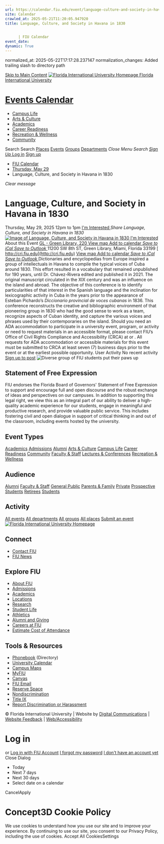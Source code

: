 ```yaml
---
url: https://calendar.fiu.edu/event/language-culture-and-society-in-havana-in-1830/
site: Calendar
crawled_at: 2025-05-21T11:20:05.947920
title: Language, Culture, and Society in Havana in 1830
    
    
      | FIU Calendar
event_date: 
dynamic: True
---
```

normalized_at: 2025-05-22T17:17:28.237147
normalization_changes: Added trailing slash to directory path

[Skip to Main Content](https://calendar.fiu.edu/event/language-culture-and-society-in-havana-in-1830#main-content)
[![Florida International University Homepage](https://digicdn.fiu.edu/core/_assets/images/logo-top.png) Florida International University](https://www.fiu.edu)
# [Events Calendar ](https://calendar.fiu.edu/)
  * [Campus Life](https://calendar.fiu.edu/calendar?event_types%5B%5D=127595)
  * [Arts & Culture](https://calendar.fiu.edu/calendar?event_types%5B%5D=127590)
  * [Academics](https://calendar.fiu.edu/calendar?event_types%5B%5D=127582)
  * [Career Readiness](https://calendar.fiu.edu/calendar?event_types%5B%5D=127584)
  * [Recreation & Wellness](https://calendar.fiu.edu/calendar?event_types%5B%5D=127603)
  * [Community](https://calendar.fiu.edu/calendar?event_types%5B%5D=127601)


Search Search
[Places](https://calendar.fiu.edu/search/places) [Events](https://calendar.fiu.edu/calendar) [Groups](https://calendar.fiu.edu/search/groups) [Departments](https://calendar.fiu.edu/search/departments)
_Close Menu_
_Search_ [ _Sign Up_ ](https://calendar.fiu.edu/signup)
[Log in](https://calendar.fiu.edu/auth/shib_login?previous_url=https%3A%2F%2Fcalendar.fiu.edu%2Fevent%2Flanguage-culture-and-society-in-havana-in-1830) [Sign up](https://calendar.fiu.edu/signup)
  * [FIU Calendar](https://calendar.fiu.edu/)
  * [Thursday, May 29](https://calendar.fiu.edu/calendar/day/2025/5/29)
  * Language, Culture, and Society in Havana in 1830


_Clear message_
# Language, Culture, and Society in Havana in 1830
Thursday, May 29, 2025 12pm to 1pm 
[ I'm Interested ](https://calendar.fiu.edu/event/49470741176477/confirm?return=https%3A%2F%2Fcalendar.fiu.edu%2Fevent%2Flanguage-culture-and-society-in-havana-in-1830)
_Share Language, Culture, and Society in Havana in 1830_
[ ![Image of Language, Culture, and Society in Havana in 1830](https://localist-images.azureedge.net/photos/49470749315792/card/425345677af063ee8810915ccaa08b02e02717a3.jpg) ](https://calendar.fiu.edu/photo/49470749315792)
[ I'm Interested ](https://calendar.fiu.edu/event/49470741176477/confirm?return=https%3A%2F%2Fcalendar.fiu.edu%2Fevent%2Flanguage-culture-and-society-in-havana-in-1830)
About this Event
[ GL - Green Library, 220 ](https://calendar.fiu.edu/gl) [View map ](https://calendar.fiu.edu/event/language-culture-and-society-in-havana-in-1830#about_map)
[Add to calendar ](https://calendar.fiu.edu/event/language-culture-and-society-in-havana-in-1830)
[ _Save to iCal_ ](https://calendar.fiu.edu/event/language-culture-and-society-in-havana-in-1830.ics "Save to iCal") [ _Save to Outlook_ ](https://calendar.fiu.edu/event/language-culture-and-society-in-havana-in-1830.ics "Save to Outlook")
11200 SW 8th ST, Green Library, Miami, Florida 33199
[ http://cri.fiu.edu](http://cri.fiu.edu)
[View map ](https://calendar.fiu.edu/event/language-culture-and-society-in-havana-in-1830#about_map)
[Add to calendar ](https://calendar.fiu.edu/event/language-culture-and-society-in-havana-in-1830)
[ _Save to iCal_ ](https://calendar.fiu.edu/event/language-culture-and-society-in-havana-in-1830.ics "Save to iCal") [ _Save to Outlook_ ](https://calendar.fiu.edu/event/language-culture-and-society-in-havana-in-1830.ics "Save to Outlook")
Dictionaries and encyclopedias from Europe inspired a group of intellectuals in Havana to compile the typical voices of Cuba around 1830. This effort resulted in a vocabulary that remained unpublished for 190 years, until Dr. Chávez-Rivera edited and published it in 2021. The original manuscript circulated in the XIX century and was an influence on the island and abroad. The objective of this conference is to identify particularities of that interest in the Spanish language and the inclination for lexicographic activity in Cuba in the years prior to the appearance of Esteban Pichardo’s _Diccionario provincial de voces cubanas_ in 1836. This conference reconstructs the creative and bibliographic environment of that pioneering group in 1830 who had the good sense to work as a team, recognize aspects of Cuban identity, and capture the various voices and phrases used by their contemporaries on the island. 
Should you need an ADA accommodation to participate in a university event, program, or activity or need to request materials in an accessible format, please contact FIU’s Office of Civil Rights Compliance and Accessibility (CRCA) at or . All requests for ADA accommodation or accessible materials for this event must be submitted to CRCA at least seven (7) business days prior to the event or at the earliest possible opportunity. 
User Activity
No recent activity
[Sign up to post](https://calendar.fiu.edu/auth/shib_login?previous_url=https%3A%2F%2Fcalendar.fiu.edu%2Fevent%2Flanguage-culture-and-society-in-havana-in-1830)
![Diverse group of FIU students put their paws up](https://www.fiu.edu/_assets/images/thumbnail-students-paw.jpg)
## Statement of Free Expression
FIU endorses the Florida Board of Governors' Statement of Free Expression to support and encourage full and open discourse and the robust exchange of ideas and perspectives on our campuses. In addition to supporting this legal right, we view this as an integral part of our ability to deliver a high-quality academic experience for our students, engage in meaningful and productive research, and provide valuable public service. This includes fostering civil and open dialogue in support of critical thinking in and out of the classroom, including events hosted by the university.
## Event Types
[Academics](https://calendar.fiu.edu/calendar?event_types%5B%5D=127582)
[Admissions](https://calendar.fiu.edu/calendar?event_types%5B%5D=127583)
[Alumni](https://calendar.fiu.edu/calendar?event_types%5B%5D=127589)
[Arts & Culture](https://calendar.fiu.edu/calendar?event_types%5B%5D=127590)
[Campus Life](https://calendar.fiu.edu/calendar?event_types%5B%5D=127595)
[Career Readiness](https://calendar.fiu.edu/calendar?event_types%5B%5D=127584)
[Community](https://calendar.fiu.edu/calendar?event_types%5B%5D=127601)
[Faculty & Staff](https://calendar.fiu.edu/calendar?event_types%5B%5D=127602)
[Lectures & Conferences](https://calendar.fiu.edu/calendar?event_types%5B%5D=127587)
[Recreation & Wellness](https://calendar.fiu.edu/calendar?event_types%5B%5D=127603)
## Audience
[Alumni](https://calendar.fiu.edu/calendar?event_types%5B%5D=121721)
[Faculty & Staff](https://calendar.fiu.edu/calendar?event_types%5B%5D=121720)
[General Public](https://calendar.fiu.edu/calendar?event_types%5B%5D=121722)
[Parents & Family](https://calendar.fiu.edu/calendar?event_types%5B%5D=36918157286658)
[Private](https://calendar.fiu.edu/calendar?event_types%5B%5D=129753)
[Prospective Students](https://calendar.fiu.edu/calendar?event_types%5B%5D=121723)
[Retirees](https://calendar.fiu.edu/calendar?event_types%5B%5D=37290279036119)
[Students](https://calendar.fiu.edu/calendar?event_types%5B%5D=121719)
## Activity
[All events](https://calendar.fiu.edu/search?what=events)
[All departments](https://calendar.fiu.edu/search/departments)
[All groups](https://calendar.fiu.edu/search?what=groups)
[All places](https://calendar.fiu.edu/search?what=places)
[Submit an event](https://calendar.fiu.edu/admin/events/new/basic-information)
[ ![Florida International University Homepage](https://digicdn.fiu.edu/core/_assets/images/footer-logo.svg) ](https://www.fiu.edu/)
## Connect
  * [Contact FIU](https://www.fiu.edu/about/contact-us/index.html)
  * [FIU News](https://news.fiu.edu/)


## Explore FIU
  * [About FIU](https://www.fiu.edu/about/index.html)
  * [Admissions](https://www.fiu.edu/admissions/index.html)
  * [Academics](https://www.fiu.edu/academics/index.html)
  * [Locations](https://www.fiu.edu/locations/index.html)
  * [Research](https://www.fiu.edu/research/index.html)
  * [Student Life](https://www.fiu.edu/student-life/index.html)
  * [Athletics](https://www.fiu.edu/athletics/index.html)
  * [Alumni and Giving](https://www.fiu.edu/alumni-and-giving/index.html)
  * [Careers at FIU](https://hr.fiu.edu/careers/)
  * [Estimate Cost of Attendance](https://onestop.fiu.edu/finances/estimate-your-costs/)


## Tools & Resources
  * [Phonebook](https://phonebook.fiu.edu) (Directory)
  * [University Calendar](https://calendar.fiu.edu/)
  * [Campus Maps](https://campusmaps.fiu.edu/)
  * [MyFIU](https://my.fiu.edu/)
  * [Canvas](https://canvas.fiu.edu)
  * [FIU Email](http://mail.fiu.edu/)
  * [Reserve Space](https://reservespace.fiu.edu/make-reservation/)
  * [Nondiscrimination](https://ace.fiu.edu/civil-rights-and-accessibility/harassment-and-discrimination/)
  * [Title IX](https://ace.fiu.edu/title-ix/)
  * [Report Discrimination or Harassment](https://report.fiu.edu/)


© Florida International University  | Website by [Digital Communications](https://stratcomm.fiu.edu/digital-print/websites/) | [Website Feedback](https://webforms.fiu.edu/view.php?id=370774&element_5=https://calendar.fiu.edu/https://calendar.fiu.edu/) | [Web/Accessibility](https://accessibility.fiu.edu/)
# Log in
or
[Log in with FIU Account](https://calendar.fiu.edu/auth/shib_login?previous_url=https%3A%2F%2Fcalendar.fiu.edu%2Fevent%2Flanguage-culture-and-society-in-havana-in-1830)
[I forgot my password](https://calendar.fiu.edu/auth/forgot) [I don't have an account yet](https://calendar.fiu.edu/signup)
Close Dialog
  * Today
  * Next 7 days
  * Next 30 days
  * Select date on a calendar


CancelApply
# Concept3D Cookie Policy
We use cookies to understand how you use our site and to improve your experience. By continuing to use our site, you consent to our Privacy Policy, including the use of cookies. 
Accept All CookiesSettings
